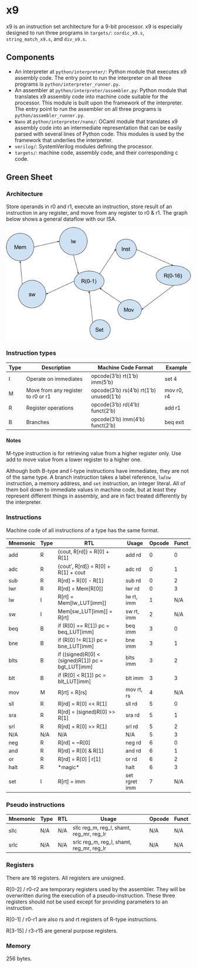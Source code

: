 # x9
x9 is an instruction set architecture for a 9-bit processor. x9 is especially designed to run three programs in `targets/`: `cordic_x9.s`, `string_match_x9.s`, and `div_x9.s`.


## Components
+ An interpreter at `python/interpreter/`: Python module that executes x9 assembly code. The entry point to run the interpreter on all three programs is `python/interpreter_runner.py`.
+ An assembler at `python/interpreter/assembler.py`: Python module that translates x9 assembly code into machine code suitable for the processor. This module is built upon the framework of the interpreter. The entry point to run the assembler on all three programs is `python/assembler_runner.py`.
+ `Nano` at `python/interpreter/nano/`: OCaml module that translates x9 assembly code into an intermediate representation that can be easily parsed with several lines of Python code. This modules is used by the framework that underlies the interpreter.
+ `verilog/`: SystemVerilog modules defining the processor.
+ `targets/`: machine code, assembly code, and their corresponding c code.


## Green Sheet

### Architecture
Store operands in r0 and r1, execute an instruction, store
result of an instruction in any register, and move from any register to
r0 & r1. The graph below shows a general dataflow with our ISA.

![](images/dataflow.png)

### Instruction types
| Type               | Description        | Machine Code Format      | Example            |
|--------------------|--------------------|--------------------|--------------------|
| I                  | Operate on immediates        | opcode(3’b) rt(1’b) imm(5’b)       | set 4              |
| M                  | Move from any register to r0 or r1 | opcode(3’b) rs(4’b) rt(1’b) unused(1’b)            | mov r0, r4         |
| R                  | Register operations          | opcode(3’b) rd(4’b) funct(2’b)       | add r1             |
| B                  | Branches           | opcode(3’b) imm(4’b) funct(2’b)      | beq exit           |

#### Notes
M-type instruction is for retrieving value from a higher register only. Use add to move value from a lower register to a higher one.

Although both B-type and I-type instructions have immediates,
they are not of the same type. A branch instruction takes a label
reference, `lw`/`sw` instruction, a memory address, and `set` instruction, an integer literal. All of them boil down to immediate values in machine code, but at least they
represent different things in assembly, and are in fact treated
differently by the interpreter.


### Instructions

Machine code of all instructions of a type has the same format.

| Mnemonic     | Type         | RTL          | Usage        | Opcode       | Funct        |
|--------------|--------------|--------------|--------------|--------------|--------------|
| add          | R            | {cout, R[rd]} = R[0] + R[1] | add rd       | 0            | 0            |
| adc          | R            | {cout’, R[rd]} = R[0] + R[1] + cout | adc rd       | 0            | 1            |
| sub          | R            | R[rd] = R[0] - R[1] | sub rd       | 0            | 2            |
| lwr          | R            | R[rd] = Mem[R[0]] | lwr rd       | 0            | 3            |
| lw           | I            | R[rt] = Mem[lw\_LUT[imm]] | lw rt, imm   | 1            | N/A          |
| sw           | I            | Mem[sw\_LUT[imm]] = R[rt] | sw rt, imm   | 2            | N/A          |
| beq          | B            | if (R[0] == R[1]) pc = beq\_LUT[imm] | beq imm      | 3            | 0            |
| bne          | B            | if (R[0] != R[1]) pc = bne\_LUT[imm] | bne imm      | 3            | 1            |
| blts         | B            | if ((signed)R[0] \< (signed)R[1]) pc = bgt\_LUT[imm] | blts imm     | 3            | 2            |
| blt          | B            | if (R[0] \< R[1]) pc = blt\_LUT[imm] | blt imm      | 3            | 3            |
| mov          | M            | R[rt] = R[rs]      | mov rt, rs   | 4            | N/A          |
| sll          | R            | R[rd] = R[0] \<\< R[1] | sll rd       | 5            | 0            |
| sra          | R            | R[rd] = (signed)R[0] \>\> R[1] | sra rd       | 5            | 1            |
| srl          | R            | R[rd] = R[0] \>\> R[1]    | srl rd       | 5            | 2            |
| N/A          | N/A          | N/A          | N/A          | 5            | 3            |
| neg          | R            | R[rd] = \~R[0]     | neg rd       | 6            | 0            |
| and          | R            | R[rd] = R[0] & R[1] | and rd       | 6            | 1            |
| or           | R            | R[rd] = R[0] \| r[1] | or rd        | 6            | 2            |
| halt         | R            | \*magic\*    | halt         | 6            | 3            |
| set          | I            | R[rt] = imm  | set rgret imm    | 7            | N/A          |

### Pseudo instructions
| Mnemonic     | Type         | RTL          | Usage        | Opcode       | Funct        |
|--------------|--------------|--------------|--------------|--------------|--------------|
| sllc         | N/A          | N/A          | sllc reg\_m, reg\_l, shamt, reg\_mr, reg\_lr | N/A          | N/A          |
| srlc         | N/A          | N/A          | srlc reg\_m, reg\_l, shamt, reg\_mr, reg\_lr | N/A          | N/A          |


### Registers
There are 16 registers. All registers are unsigned.

R[0-2] / r0-r2 are temporary registers used by the assembler. They will
be overwritten during the execution of a pseudo-instruction. These three
registers should not be used except for providing parameters to an
instruction.

R[0-1] / r0-r1 are also rs and rt registers of R-type instructions.

R[3-15] / r3-r15 are general purpose registers.


### Memory
256 bytes.
